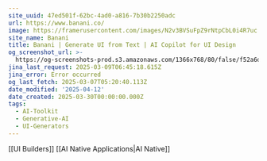 ```yaml
---
site_uuid: 47ed501f-62bc-4ad0-a816-7b30b2250adc
url: https://www.banani.co/
image: https://framerusercontent.com/images/N2v3BVSuFpZ9rNtpCbL0i4R7uc.png
site_name: Banani
title: Banani | Generate UI from Text | AI Copilot for UI Design
og_screenshot_url: >-
  https://og-screenshots-prod.s3.amazonaws.com/1366x768/80/false/f52a6d73065e78a962e66d88584a9a8707093a7d13f5c47d2666f86531229f85.jpeg
jina_last_request: 2025-03-09T06:45:18.615Z
jina_error: Error occurred
og_last_fetch: 2025-03-07T05:20:40.113Z
date_modified: '2025-04-12'
date_created: 2025-03-30T00:00:00.000Z
tags:
  - AI-Toolkit
  - Generative-AI
  - UI-Generators
---
```




































[[UI Builders]] [[AI Native Applications|AI Native]]
